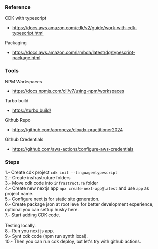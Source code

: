 ### Reference

CDK with typescript
- https://docs.aws.amazon.com/cdk/v2/guide/work-with-cdk-typescript.html

Packaging
- https://docs.aws.amazon.com/lambda/latest/dg/typescript-package.html

### Tools 
NPM Workspaces
- https://docs.npmjs.com/cli/v7/using-npm/workspaces

Turbo build
- https://turbo.build/

Github Repo
- https://github.com/aoropeza/cloudx-practitioner2024

Github Credentials
- https://github.com/aws-actions/configure-aws-credentials

### Steps


1.- Create cdk project `cdk init --language=typescript`<br/>
2.- Create insfrastruture folders<br/>
3.- Move cdk code into `infrastructure` folder<br/>
4.- Create new nextjs app `npx create-next-app@latest` and use `app` as project name.<br/>
5.- Configure next js for static site generation.<br/>
6.- Create package json at root level for better development experience, optional you can settup husky here.<br/>
7.- Start adding CDK code.<br/>
<br/>Testing locally.<br/>
8.- Run you next js app.<br/>
9.- Synt cdk code (npm run synth:local).<br/>
10.- Then you can run cdk deploy, but let's try with github actions. <br/>
<br>
<br>